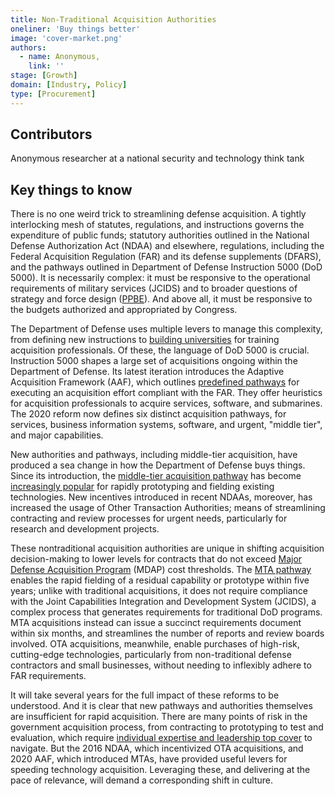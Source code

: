 ```yaml
---
title: Non-Traditional Acquisition Authorities
oneliner: 'Buy things better'
image: 'cover-market.png'
authors:
  - name: Anonymous,
    link: ''
stage: [Growth]
domain: [Industry, Policy]
type: [Procurement]
---
```


## Contributors

Anonymous researcher at a national security and technology think tank

## Key things to know

There is no one weird trick to streamlining defense acquisition. A tightly interlocking mesh of statutes, regulations, and instructions governs the expenditure of public funds; statutory authorities outlined in the National Defense Authorization Act (NDAA) and elsewhere, regulations, including the Federal Acquisition Regulation (FAR) and its defense supplements (DFARS), and the pathways outlined in Department of Defense Instruction 5000 (DoD 5000). It is necessarily complex: it must be responsive to the operational requirements of military services (JCIDS) and to broader questions of strategy and force design ([PPBE](https://www.csis.org/analysis/national-defense-strategy-calling-acquisition-reform)). And above all, it must be responsive to the budgets authorized and appropriated by Congress.

The Department of Defense uses multiple levers to manage this complexity, from defining new instructions to [building universities](https://www.esd.whs.mil/Portals/54/Documents/DD/issuances/dodi/500057p.pdf?ver=2019-05-07-081600-423) for training acquisition professionals. Of these, the language of DoD 5000 is crucial. Instruction 5000 shapes a large set of acquisitions ongoing within the Department of Defense. Its latest iteration introduces the Adaptive Acquisition Framework (AAF), which outlines [predefined pathways](https://aaf.dau.edu/aaf/aaf-pathways/) for executing an acquisition effort compliant with the FAR. They offer heuristics for acquisition professionals to acquire services, software, and submarines. The 2020 reform now defines six distinct acquisition pathways, for services, business information systems, software, and urgent, "middle tier", and major capabilities.

New authorities and pathways, including middle-tier acquisition, have produced a sea change in how the Department of Defense buys things. Since its introduction, the [middle-tier acquisition pathway](https://cdnapisec.kaltura.com/index.php/extwidget/preview/partner_id/2203981/uiconf_id/39997971/entry_id/1_me3rb1m2/embed/dynamic) has become [increasingly popular](https://csis-website-prod.s3.amazonaws.com/s3fs-public/publication/201007_McCormick_Defense_Acquisition_Trends_2020.pdf) for rapidly prototyping and fielding existing technologies. New incentives introduced in recent NDAAs, moreover, has increased the usage of Other Transaction Authorities; means of streamlining contracting and review processes for urgent needs, particularly for research and development projects.

These nontraditional acquisition authorities are unique in shifting acquisition decision-making to lower levels for contracts that do not exceed [Major Defense Acquisition Program](https://acqnotes.com/acqnote/acquisitions/major-defense-acquisition-program) (MDAP) cost thresholds. The [MTA pathway](https://www.esd.whs.mil/Portals/54/Documents/DD/issuances/dodi/500080p.PDF) enables the rapid fielding of a residual capability or prototype within five years; unlike with traditional acquisitions, it does not require compliance with the Joint Capabilities Integration and Development System (JCIDS), a complex process that generates requirements for traditional DoD programs. MTA acquisitions instead can issue a succinct requirements document within six months, and streamlines the number of reports and review boards involved. OTA acquisitions, meanwhile, enable purchases of high-risk, cutting-edge technologies, particularly from non-traditional defense contractors and small businesses, without needing to inflexibly adhere to FAR requirements.

It will take several years for the full impact of these reforms to be understood. And it is clear that new pathways and authorities themselves are insufficient for rapid acquisition. There are many points of risk in the government acquisition process, from contracting to prototyping to test and evaluation, which require [individual expertise and leadership top cover](https://www.csis.org/analysis/pressing-challenges-us-army-acquisition-conversation-hon-douglas-r-bush) to navigate. But the 2016 NDAA, which incentivized OTA acquisitions, and 2020 AAF, which introduced MTAs, have provided useful levers for speeding technology acquisition. Leveraging these, and delivering at the pace of relevance, will demand a corresponding shift in culture.
